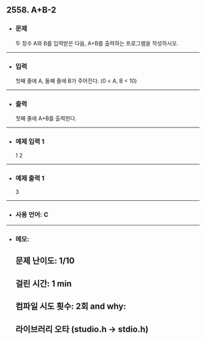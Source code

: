 ## 2558. A+B-2

- ### 문제

  두 정수 A와 B를 입력받은 다음, A+B를 출력하는 프로그램을 작성하시오.
  
---


- ### 입력
  
  첫째 줄에 A, 둘째 줄에 B가 주어진다. (0 < A, B < 10)


---

- ### 출력

  첫째 줄에 A+B를 출력한다.

---
 
- ### 예제 입력 1 

  1
  2

---

- ### 예제 출력 1 

  3
  
---

- ### 사용 언어: C

---

- ### 메모:

  ## 문제 난이도: 1/10
  ## 걸린 시간: 1 min
  ## 컴파일 시도 횟수: 2회 and why:
  ## 라이브러리 오타 (studio.h -> stdio.h) 
  
